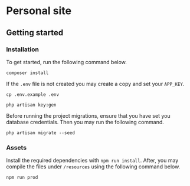 # Personal site

## Getting started

### Installation

To get started, run the following command below.

```
composer install
```

If the `.env` file is not created you may create a copy and set your `APP_KEY`.

```
cp .env.example .env
```

```
php artisan key:gen
```

Before running the project migrations, ensure that you have set you database credentials. Then you may run the following command.

```
php artisan migrate --seed
```

### Assets

Install the required dependencies with `npm run install`. After, you may compile the files under `/resources` using the following command below.

```
npm run prod
```